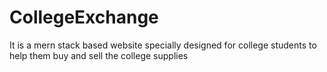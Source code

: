 # CollegeExchange
It is a mern stack based website specially designed for college students to help them buy and sell the college supplies
